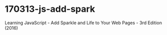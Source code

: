 # 170313-js-add-spark
Learning JavaScript - Add Sparkle and Life to Your Web Pages - 3rd Edition (2016)

